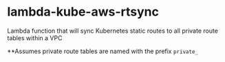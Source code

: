 # lambda-kube-aws-rtsync
Lambda function that will sync Kubernetes static routes to all private route tables within a VPC

**Assumes private route tables are named with the prefix `private_`
